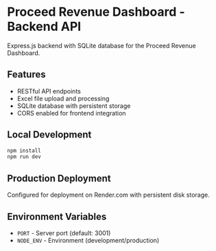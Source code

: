 # Proceed Revenue Dashboard - Backend API

Express.js backend with SQLite database for the Proceed Revenue Dashboard.

## Features
- RESTful API endpoints
- Excel file upload and processing
- SQLite database with persistent storage
- CORS enabled for frontend integration

## Local Development
```bash
npm install
npm run dev
```

## Production Deployment
Configured for deployment on Render.com with persistent disk storage.

## Environment Variables
- `PORT` - Server port (default: 3001)
- `NODE_ENV` - Environment (development/production)